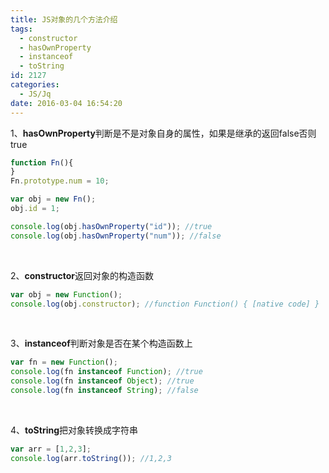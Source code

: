 ```yaml
---
title: JS对象的几个方法介绍
tags:
  - constructor
  - hasOwnProperty
  - instanceof
  - toString
id: 2127
categories:
  - JS/Jq
date: 2016-03-04 16:54:20
---
```


1、**hasOwnProperty**判断是不是对象自身的属性，如果是继承的返回false否则true
```javascript
function Fn(){
}
Fn.prototype.num = 10;

var obj = new Fn();
obj.id = 1;

console.log(obj.hasOwnProperty("id")); //true
console.log(obj.hasOwnProperty("num")); //false
```
&nbsp;

2、**constructor**返回对象的构造函数
```javascript
var obj = new Function();
console.log(obj.constructor); //function Function() { [native code] }
```
&nbsp;

3、**instanceof**判断对象是否在某个构造函数上
```javascript
var fn = new Function();
console.log(fn instanceof Function); //true
console.log(fn instanceof Object); //true
console.log(fn instanceof String); //false
```
&nbsp;

4、**toString**把对象转换成字符串
```javascript
var arr = [1,2,3];
console.log(arr.toString()); //1,2,3
```
&nbsp;